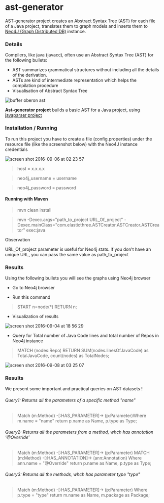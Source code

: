 # ast-generator
AST-generator project creates an Abstract Syntax Tree (AST) for each file of a Java project, translates them to graph models and inserts them to [Neo4J (Graph Distributed DB)](https://neo4j.com/) instance.

### Details

Compilers, like java (javacc), often use an Abstract Syntax Tree (AST) for the following bullets:
  - AST summarizes grammatical structures without including all the details of the derivation.
  - ASTs are kind of intermediate representation which helps the compilation procedure
  - Visualisation of Abstract Syntax Tree 

![buffer oberon ast](https://cloud.githubusercontent.com/assets/11991105/18111997/e36981bc-6f2c-11e6-9c24-a736bc6874b5.png)

**Ast-generator project** builds a basic AST for a Java project, using [javaparser project](http://javaparser.org/)


### Installation / Running

To run this project you have to create a file (config.properties) under the resource file (like the screenshot below) with the Neo4J instance credentials

![screen shot 2016-09-06 at 02 23 57](https://cloud.githubusercontent.com/assets/11991105/18258138/01f770f2-73d9-11e6-821d-3b47ec8535fb.png)

> host = x.x.x.x

> neo4j_username = username

> neo4j_password = password

#### Running with Maven

> mvn clean install

> mvn -Dexec.args="path_to_project URL_Of_project"  -Dexec.mainClass="com.elasticthree.ASTCreator.ASTCreator.ASTCreator" exec:java

Observation

URL_Of_project parameter is useful for Neo4j stats. If you don't have an unique URL, you can pass the same value as path_to_project
 
### Results

Using the following bullets you will see the graphs using Neo4j browser

* Go to Neo4j browser

* Run this command

> START n=node(*) RETURN n;

* Visualization of results

![screen shot 2016-09-04 at 18 56 29](https://cloud.githubusercontent.com/assets/11991105/18232103/73a582a6-72d1-11e6-9011-f0a468595e3f.png)

*  Query for Total number of Java Code lines and total number of Repos in Neo4j instance

> MATCH (nodes:Repo) RETURN SUM(nodes.linesOfJavaCode) as TotalJavaCode, count(nodes) as TotalNodes;

![screen shot 2016-09-08 at 03 25 07](https://cloud.githubusercontent.com/assets/11991105/18333027/f7d59cec-7573-11e6-898a-dcd78d650117.png)


### Results

We present some important and practical queries on AST datasets !

###### Query1: Returns all the parameters of a specific method "name"

> Match (m:Method) -[:HAS_PARAMETER]-> (p:Parameter)Where m.name = "name" return p.name as Name, p.type as Type;

###### Query2: Returns all the parameters from a method, whch has annotation '@Override'

> Match (m:Method) -[:HAS_PARAMETER]-> (p:Parameter) MATCH (m:Method) -[:HAS_ANNOTATION]-> (ann:Annotation) Where ann.name = "@Override" return p.name as Name, p.type as Type;

###### Query3: Returns all the methods, whch has parameter type "type"

> Match (m:Method) -[:HAS_PARAMETER]-> (p:Parameter) Where p.type = "type" return m.name as Name, m.package as Package;
